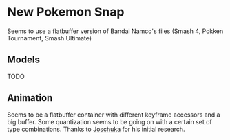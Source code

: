 # New Pokemon Snap
Seems to use a flatbuffer version of Bandai Namco's files (Smash 4, Pokken Tournament, Smash Ultimate)

## Models

TODO

## Animation
Seems to be a flatbuffer container with different keyframe accessors and a big buffer.
Some quantization seems to be going on with a certain set of type combinations.
Thanks to [Joschuka](https://github.com/Joschuka) for his initial research.
